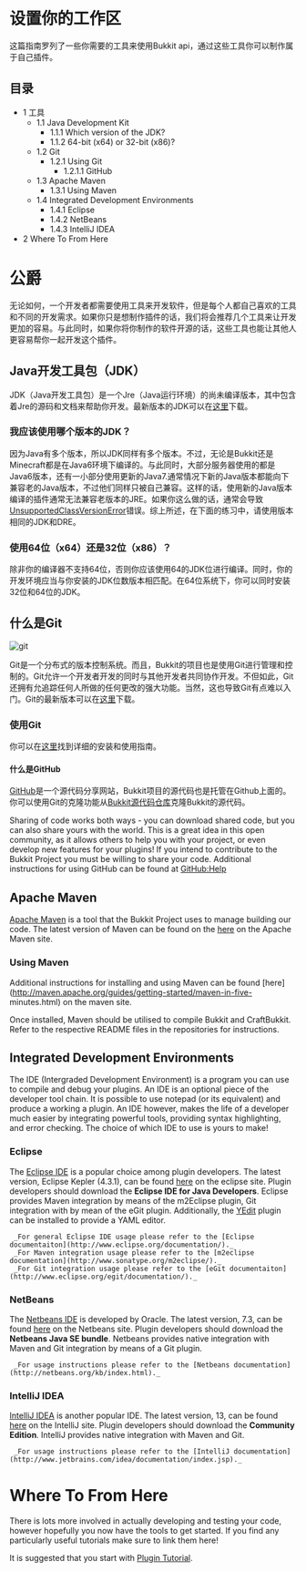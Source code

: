 # 设置你的工作区

这篇指南罗列了一些你需要的工具来使用Bukkit api，通过这些工具你可以制作属于自己插件。

## 目录

  * 1 工具
    * 1.1 Java Development Kit
      * 1.1.1 Which version of the JDK?
      * 1.1.2 64-bit (x64) or 32-bit (x86)?
    * 1.2 Git
      * 1.2.1 Using Git
        * 1.2.1.1 GitHub
    * 1.3 Apache Maven
      * 1.3.1 Using Maven
    * 1.4 Integrated Development Environments
      * 1.4.1 Eclipse
      * 1.4.2 NetBeans
      * 1.4.3 IntelliJ IDEA
  * 2 Where To From Here

# 公爵

无论如何，一个开发者都需要使用工具来开发软件，但是每个人都自己喜欢的工具和不同的开发需求。如果你只是想制作插件的话，我们将会推荐几个工具来让开发更加的容易。与此同时，如果你将你制作的软件开源的话，这些工具也能让其他人更容易帮你一起开发这个插件。

## Java开发工具包（JDK）

JDK（Java开发工具包）是一个Jre（Java运行环境）的尚未编译版本，其中包含着Jre的源码和文档来帮助你开发。最新版本的JDK可以在[这里](http://www.oracle.com/technetwork/java/javase/downloads/index.html)下载。

### 我应该使用哪个版本的JDK？

因为Java有多个版本，所以JDK同样有多个版本。不过，无论是Bukkit还是Minecraft都是在Java6环境下编译的。与此同时，大部分服务器使用的都是Java6版本，还有一小部分使用更新的Java7.通常情况下新的Java版本都能向下兼容老的Java版本，不过他们同样只被自己兼容。这样的话，使用新的Java版本编译的插件通常无法兼容老版本的JRE。如果你这么做的话，通常会导致[UnsupportedClassVersionError](http://docs.oracle.com/javase/1.5.0/docs/api/index.html?java/lang/UnsupportedClassVersionError.html)错误。综上所述，在下面的练习中，请使用版本相同的JDK和DRE。

### 使用64位（x64）还是32位（x86）？

除非你的编译器不支持64位，否则你应该使用64的JDK位进行编译。同时，你的开发环境应当与你安装的JDK位数版本相匹配。在64位系统下，你可以同时安装32位和64位的JDK。

## 什么是Git

![git](http://hydra-media.cursecdn.com/wiki.bukkit.org/thumb/2/29/Git-Logo-2Color.png/40px-Git-Logo-2Color.png?version=03ffd9ff8306dfaf62725ef54b60f1e5)

Git是一个分布式的版本控制系统。而且，Bukkit的项目也是使用Git进行管理和控制的。Git允许一个开发者开发的同时与其他开发者共同协作开发。不但如此，Git还拥有允追踪任何人所做的任何更改的强大功能。当然，这也导致Git有点难以入门。Git的最新版本可以在[这里](http://git-scm.com/download)下载。

### 使用Git

你可以在[这里](http://git-scm.com/book)找到详细的安装和使用指南。

#### 什么是GitHub

[GitHub](https://github.com)是一个源代码分享网站，Bukkit项目的源代码也是托管在Github上面的。你可以使用Git的克隆功能从[Bukkit源代码仓库](http://github.com/Bukkit)克隆Bukkit的源代码。



Sharing of code works both ways - you can download shared code, but you can
also share yours with the world. This is a great idea in this open community,
as it allows others to help you with your project, or even develop new
features for your plugins! If you intend to contribute to the Bukkit Project
you must be willing to share your code. Additional instructions for using
GitHub can be found at [GitHub:Help](https://help.github.com/)

## Apache Maven

[Apache Maven](http://maven.apache.org) is a tool that the Bukkit Project uses
to manage building our code. The latest version of Maven can be found on the
[here](http://maven.apache.org/download.html) on the Apache Maven site.

### Using Maven

Additional instructions for installing and using Maven can be found
[here](http://maven.apache.org/guides/getting-started/maven-in-five-
minutes.html) on the maven site.

Once installed, Maven should be utilised to compile Bukkit and CraftBukkit.
Refer to the respective README files in the repositories for instructions.

## Integrated Development Environments

The IDE (Intergraded Development Environment) is a program you can use to
compile and debug your plugins. An IDE is an optional piece of the developer
tool chain. It is possible to use notepad (or its equivalent) and produce a
working a plugin. An IDE however, makes the life of a developer much easier by
integrating powerful tools, providing syntax highlighting, and error checking.
The choice of which IDE to use is yours to make!

### Eclipse

The [Eclipse IDE](http://www.eclipse.org/) is a popular choice among plugin
developers. The latest version, Eclipse Kepler (4.3.1), can be found
[here](http://www.eclipse.org/downloads/packages/) on the eclipse site. Plugin
developers should download the **Eclipse IDE for Java Developers**. Eclipse
provides Maven integration by means of the m2Eclipse plugin, Git integration
with by mean of the eGit plugin. Additionally, the
[YEdit](http://code.google.com/p/yedit/) plugin can be installed to provide a
YAML editor.

     _For general Eclipse IDE usage please refer to the [Eclipse documentaiton](http://www.eclipse.org/documentation/)._
     _For Maven integration usage please refer to the [m2eclipse documentation](http://www.sonatype.org/m2eclipse/)._
     _For Git integration usage please refer to the [eGit documentaiton](http://www.eclipse.org/egit/documentation/)._

### NetBeans

The [Netbeans IDE](http://netbeans.org/) is developed by Oracle. The latest
version, 7.3, can be found [here](http://netbeans.org/downloads/) on the
Netbeans site. Plugin developers should download the **Netbeans Java SE
bundle**. Netbeans provides native integration with Maven and Git integration
by means of a Git plugin.

     _For usage instructions please refer to the [Netbeans documentation](http://netbeans.org/kb/index.html)._

### IntelliJ IDEA

[IntelliJ IDEA](http://www.jetbrains.com/idea/) is another popular IDE. The
latest version, 13, can be found
[here](http://www.jetbrains.com/idea/download/index.html) on the IntelliJ
site. Plugin developers should download the **Community Edition**. IntelliJ
provides native integration with Maven and Git.

     _For usage instructions please refer to the [IntelliJ documentation](http://www.jetbrains.com/idea/documentation/index.jsp)._

# Where To From Here

There is lots more involved in actually developing and testing your code,
however hopefully you now have the tools to get started. If you find any
particularly useful tutorials make sure to link them here!

It is suggested that you start with [Plugin Tutorial](/Plugin_Tutorial).